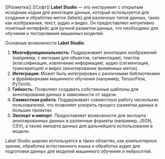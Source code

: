 [[Разметка]]
[[Софт]]
**Label Studio** — это инструмент с открытым исходным кодом для аннотации данных, который используется для создания и обработки меток (labels) для различных типов данных, таких как изображения, текст, аудио и видео. Он предоставляет интуитивно понятный интерфейс для ручной разметки данных, что необходимо для обучения и тестирования машинных моделей.

Основные возможности **Label Studio**:

1. **Многофункциональность**: Поддерживает аннотацию изображений (например, с метками для объектов, сегментации), текстов (классификация, извлечение информации), аудио (сегментация, транскрипция) и видео (аннотирование временных меток).
2. **Интеграция**: Может быть интегрирован с различными библиотеками и фреймворками машинного обучения (например, TensorFlow, PyTorch).
3. **Гибкость**: Позволяет создавать собственные шаблоны для аннотирования данных в зависимости от задачи.
4. **Совместная работа**: Поддерживает совместную работу нескольких пользователей, что позволяет ускорить процесс разметки данных в больших проектах.
5. **Экспорт и импорт**: Предоставляет возможности для экспорта аннотированных данных в различные форматы (например, JSON, CSV), а также импорта данных для дальнейшего использования в модели.

Label Studio широко используется в таких областях, как компьютерное зрение, обработка естественного языка и обработка аудио для подготовки данных для моделей машинного обучения и нейросетей.